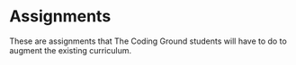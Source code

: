 # Assignments

These are assignments that The Coding Ground students will have to do to augment the existing curriculum.
